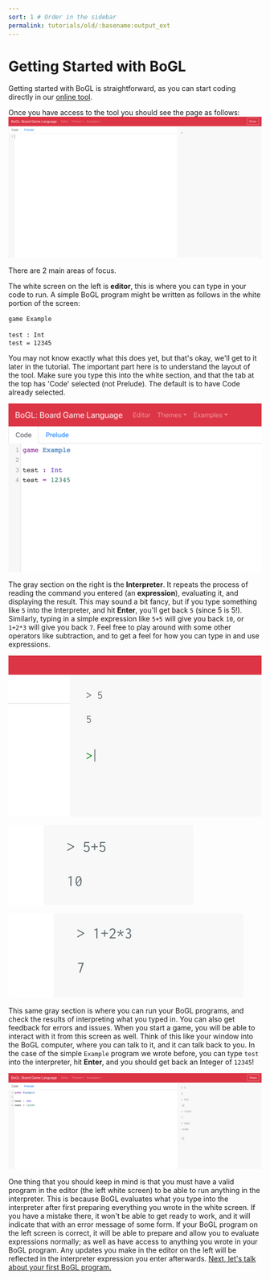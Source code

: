 ```yaml
---
sort: 1 # Order in the sidebar
permalink: tutorials/old/:basename:output_ext
---
```


# Getting Started with BoGL

Getting started with BoGL is straightforward, as you can start coding directly in our [online tool](https://bogl.engr.oregonstate.edu/).


Once you have access to the tool you should see the page as follows:
![The BoGL online tool.](../../imgs/editor-blank.png)

There are 2 main areas of focus.

The white screen on the left is **editor**, this is where you can type in your code to run. A simple BoGL program might be written as follows in the white portion of the screen:
```
game Example

test : Int
test = 12345
```
You may not know exactly what this does yet, but that's okay, we'll get to it later in the tutorial. The important part here is to understand the layout of the tool. Make sure you type this into the white section, and that the tab at the top has 'Code' selected (not Prelude). The default is to have Code already selected.

![Showing the test program written into the online tool.](../../imgs/ex-code.png)

The gray section on the right is the **Interpreter**. It repeats the process of reading the command you entered (an **expression**), evaluating it, and displaying the result. This may sound a bit fancy, but if you type something like `5` into the Interpreter, and hit **Enter**, you'll get back `5` (since 5 is 5!). Similarly, typing in a simple expression like `5+5` will give you back `10`, or `1+2*3` will give you back `7`. Feel free to play around with some other operators like subtraction, and to get a feel for how you can type in and use expressions.

![Showing the evaluation of 5 = 5.](../../imgs/ex-5.png)

![Showing the evaluation of 5+5 = 10.](../../imgs/ex-addition.png)

![Showing the evaluation of 1+2*3 = 7.](../../imgs/ex-compound.png)

This same gray section is where you can run your BoGL programs, and check the results of interpreting what you typed in. You can also get feedback for errors and issues. When you start a game, you will be able to interact with it from this screen as well. Think of this like your window into the BoGL computer, where you can talk to it, and it can talk back to you. In the case of the simple `Example` program we wrote before, you can type `test` into the interpreter, hit **Enter**, and you should get back an Integer of `12345`!

![Showing the evaluation of the test program.](../../imgs/ex-test.png)

One thing that you should keep in mind is that you must have a valid program in the editor (the left white screen) to be able to run anything in the interpreter. This is because BoGL evaluates what you type into the interpreter after first preparing everything you wrote in the white screen. If you have a mistake there, it won't be able to get ready to work, and it will indicate that with an error message of some form. If your BoGL program on the left screen is correct, it will be able to prepare and allow you to evaluate expressions normally; as well as have access to anything you wrote in your BoGL program. Any updates you make in the editor on the left will be reflected in the interpreter expression you enter afterwards.
[Next, let's talk about your first BoGL program.](Intro)
